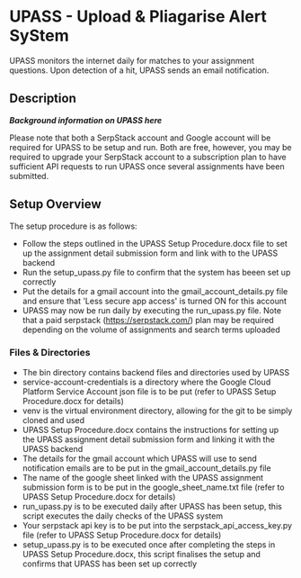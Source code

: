 # UPASS - Upload & Pliagarise Alert SyStem

UPASS monitors the internet daily for matches to your assignment questions. 
Upon detection of a hit, UPASS sends an email notification.

## Description

___Background information on UPASS here___

Please note that both a SerpStack account and Google account will be required for UPASS to be setup and run. Both are free, however, you may be required to upgrade your SerpStack account to a subscription plan to have sufficient API requests to run UPASS once several assignments have been submitted.

## Setup Overview

The setup procedure is as follows:
 - Follow the steps outlined in the UPASS Setup Procedure.docx file to set up the assignment detail submission form and link with to the UPASS backend
 - Run the setup_upass.py file to confirm that the system has beeen set up correctly
 - Put the details for a gmail account into the gmail_account_details.py file and ensure that 'Less secure app access' is turned ON for this account
 - UPASS may now be run daily by executing the run_upass.py file. Note that a paid serpstack (https://serpstack.com/) plan may be required depending on the volume of assignments and search terms uploaded


### Files & Directories

 - The bin directory contains backend files and directories used by UPASS
 - service-account-credentials is a directory where the Google Cloud Platform Service Account json file is to be put (refer to UPASS Setup Procedure.docx for details)
 - venv is the virtual environment directory, allowing for the git to be simply cloned and used
 - UPASS Setup Procedure.docx contains the instructions for setting up the UPASS assignment detail submission form and linking it with the UPASS backend
 - The details for the gmail account which UPASS will use to send notification emails are to be put in the gmail_account_details.py file
 - The name of the google sheet linked with the UPASS assignment submission form is to be put in the google_sheet_name.txt file (refer to UPASS Setup Procedure.docx for details)
 - run_upass.py is to be executed daily after UPASS has been setup, this script executes the daily checks of the UPASS system
 - Your serpstack api key is to be put into the serpstack_api_access_key.py file (refer to UPASS Setup Procedure.docx for details)
 - setup_upass.py is to be executed once after completing the steps in UPASS Setup Procedure.docx, this script finalises the setup and confirms that UPASS has been set up correctly
